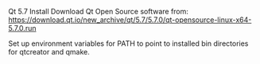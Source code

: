 Qt 5.7 Install
Download Qt Open Source software from: https://download.qt.io/new_archive/qt/5.7/5.7.0/qt-opensource-linux-x64-5.7.0.run

Set up environment variables for PATH to point to installed bin directories for qtcreator and qmake.
